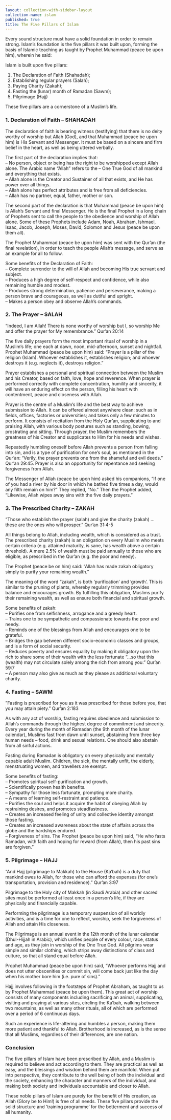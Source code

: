 ```yaml
---
layout: collection-with-sidebar-layout
collection-name: islam
published: true
title: The Five Pillars of Islam
---
```

Every sound structure must have a solid foundation in order to remain strong. Islam’s foundation is the five pillars it was built upon, forming the basis of Islamic teaching as taught by Prophet Muhammad (peace be upon him), wherein he said:

Islam is built upon five pillars:

1. The Declaration of Faith (Shahadah);  
2. Establishing regular prayers (Salah);  
3. Paying Charity (Zakah);  
4. Fasting the (lunar) month of Ramadan (Sawm);  
5. Pilgrimage (Hajj)

These five pillars are a cornerstone of a Muslim’s life.

### 1. Declaration of Faith – SHAHADAH
The declaration of faith is bearing witness (testifying) that there is no deity worthy of worship but Allah (God), and that Muhammad (peace be upon him) is His Servant and Messenger. It must be based on a sincere and firm belief in the heart, as well as being uttered verbally.

The first part of the declaration implies that:  
– No person, object or being has the right to be worshipped except Allah alone. The Arabic name “Allah” refers to the – One True God of all mankind and everything that exists.  
– Allah alone is the Creator and Sustainer of all that exists, and He has power over all things.  
– Allah alone has perfect attributes and is free from all deficiencies.  
– Allah has no partner, equal, father, mother or son.

The second part of the declaration is that Muhammad (peace be upon him) is Allah’s Servant and final Messenger. He is the final Prophet in a long chain of Prophets sent to call the people to the obedience and worship of Allah alone. Some of these Prophets include Adam, Noah, Abraham, Ishmael, Isaac, Jacob, Joseph, Moses, David, Solomon and Jesus (peace be upon them all).

The Prophet Muhammad (peace be upon him) was sent with the Qur’an (the final revelation), in order to teach the people Allah’s message, and serve as an example for all to follow.

Some benefits of the Declaration of Faith:  
– Complete surrender to the will of Allah and becoming His true servant and subject.  
– Produces a high degree of self-respect and confidence, while also remaining humble and modest.  
– Produces strong determination, patience and perseverance, making a person brave and courageous, as well as dutiful and upright.  
– Makes a person obey and observe Allah’s commands.

### 2. The Prayer – SALAH
“Indeed, I am Allah! There is none worthy of worship but I, so worship Me and offer the prayer for My remembrance.” Qur’an 20:14

The five daily prayers form the most important ritual of worship in a Muslim’s life; one each at dawn, noon, mid-afternoon, sunset and nightfall. Prophet Muhammad (peace be upon him) said: “Prayer is a pillar of the religion (Islam). Whoever establishes it, establishes religion; and whoever destroys it (e.g. neglects it), destroys religion.”

Prayer establishes a personal and spiritual connection between the Muslim and his Creator, based on faith, love, hope and reverence. When prayer is performed correctly with complete concentration, humility and sincerity, it will have an enduring effect on the person, filling his heart with contentment, peace and closeness with Allah.

Prayer is the centre of a Muslim’s life and the best way to achieve submission to Allah. It can be offered almost anywhere clean: such as in fields, offices, factories or universities; and takes only a few minutes to perform. It consists of recitation from the Holy Qur’an, supplicating to and praising Allah, with various body postures such as standing, bowing, prostrating and sitting. Through prayer, the Muslim remembers the greatness of his Creator and supplicates to Him for his needs and wishes.

Repeatedly humbling oneself before Allah prevents a person from falling into sin, and is a type of purification for one’s soul, as mentioned in the Qur’an: “Verily, the prayer prevents one from the shameful and evil deeds.” Qur’an 29:45. Prayer is also an opportunity for repentance and seeking forgiveness from Allah.

The Messenger of Allah (peace be upon him) asked his companions, “If one of you had a river by his door in which he bathed five times a day, would any filth remain on him?” They replied, “No.” Then the Prophet added, “Likewise, Allah wipes away sins with the five daily prayers.”

### 3. The Prescribed Charity – ZAKAH
“Those who establish the prayer (salah) and give the charity (zakah) … these are the ones who will prosper.” Qur’an 31:4-5

All things belong to Allah, including wealth, which is considered as a trust. The prescribed charity (zakah) is an obligation on every Muslim who meets certain criteria (e.g. attained maturity, is sane, has wealth above a certain threshold). A mere 2.5% of wealth must be paid annually to those who are eligible, as prescribed in the Qur’an (e.g. the poor and needy).

The Prophet (peace be on him) said: “Allah has made zakah obligatory simply to purify your remaining wealth.”

The meaning of the word “zakah”, is both ‘purification’ and ‘growth’. This is similar to the pruning of plants, whereby regularly trimming provides balance and encourages growth. By fulfilling this obligation, Muslims purify their remaining wealth, as well as ensure both financial and spiritual growth.

Some benefits of zakah:  
– Purifies one from selfishness, arrogance and a greedy heart.  
– Trains one to be sympathetic and compassionate towards the poor and needy.  
– Reminds one of the blessings from Allah and encourages one to be grateful.  
– Bridges the gap between different socio-economic classes and groups, and is a form of social security.  
– Reduces poverty and ensures equality by making it obligatory upon the rich to share some of their wealth with the less fortunate “…so that this (wealth) may not circulate solely among the rich from among you.” Qur’an 59:7  
– A person may also give as much as they please as additional voluntary charity.

### 4. Fasting – SAWM
”Fasting is prescribed for you as it was prescribed for those before you, that you may attain piety.” Qur’an 2:183

As with any act of worship, fasting requires obedience and submission to Allah’s commands through the highest degree of commitment and sincerity. Every year during the month of Ramadan (the 9th month of the lunar calendar), Muslims fast from dawn until sunset, abstaining from three key human needs – food, drink and sexual relations. One should also abstain from all sinful actions.

Fasting during Ramadan is obligatory on every physically and mentally capable adult Muslim. Children, the sick, the mentally unfit, the elderly, menstruating women, and travellers are exempt.

Some benefits of fasting:  
– Promotes spiritual self-purification and growth.  
– Scientifically proven health benefits.  
– Sympathy for those less fortunate, prompting more charity.  
– A means of learning self-restraint and patience.  
– Purifies the soul and helps it acquire the habit of obeying Allah by restraining desires, and promotes steadfastness.  
– Creates an increased feeling of unity and collective identity amongst those fasting.  
– Creates an increased awareness about the state of affairs across the globe and the hardships endured.  
– Forgiveness of sins. The Prophet (peace be upon him) said, “He who fasts Ramadan, with faith and hoping for reward (from Allah), then his past sins are forgiven.”

### 5. Pilgrimage – HAJJ
“And Hajj (pilgrimage to Makkah) to the House (Ka‘bah) is a duty that mankind owes to Allah, for those who can afford the expenses (for one’s transportation, provision and residence).” Qur’an 3:97  

Pilgrimage to the Holy city of Makkah (in Saudi Arabia) and other sacred sites must be performed at least once in a person’s life, if they are physically and financially capable.

Performing the pilgrimage is a temporary suspension of all worldly activities, and is a time for one to reflect, worship, seek the forgiveness of Allah and attain His closeness.

The Pilgrimage is an annual event in the 12th month of the lunar calendar (Dhul-Hijjah in Arabic), which unifies people of every colour, race, status and age, as they join in worship of the One True God. All pilgrims wear simple and similar clothing, which strips away distinctions of class and culture, so that all stand equal before Allah.

Prophet Muhammad (peace be upon him) said, “Whoever performs Hajj and does not utter obscenities or commit sin, will come back just like the day when his mother bore him (i.e. pure of sins).”

Hajj involves following in the footsteps of Prophet Abraham, as taught to us by Prophet Muhammad (peace be upon them). This great act of worship consists of many components including sacrificing an animal, supplicating, visiting and praying at various sites, circling the Ka’bah, walking between two mountains, as well as many other rituals, all of which are performed over a period of 6 continuous days.

Such an experience is life-altering and humbles a person, making them more patient and thankful to Allah. Brotherhood is increased, as is the sense that all Muslims, regardless of their differences, are one nation.

### Conclusion
The five pillars of Islam have been prescribed by Allah, and a Muslim is required to believe and act according to them. They are practical as well as easy, and the blessings and wisdom behind them are manifold. When put into perspective, they contribute to the well being of both the individual and the society, enhancing the character and manners of the individual, and making both society and individuals accountable and closer to Allah.

These noble pillars of Islam are purely for the benefit of His creation, as Allah (Glory be to Him!) is free of all needs. These five pillars provide the solid structure and ‘training programme’ for the betterment and success of all humanity.
